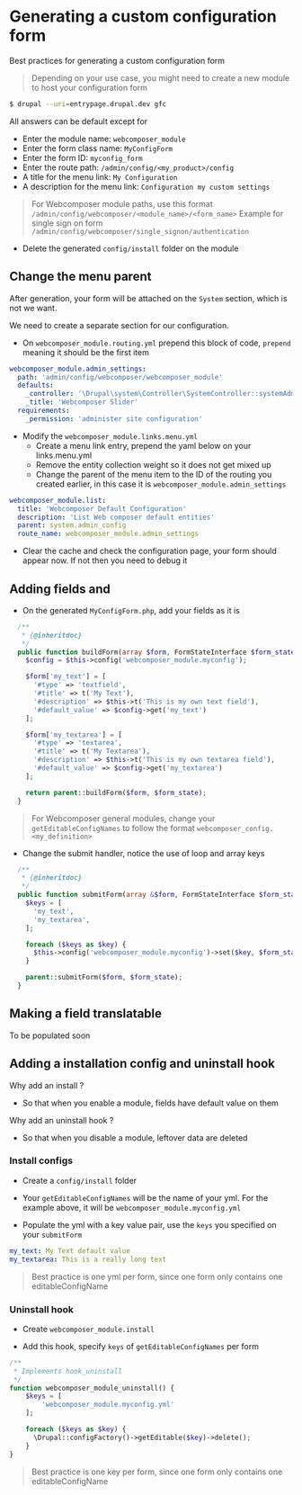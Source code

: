 # Generating a custom configuration form

Best practices for generating a custom configuration form

> Depending on your use case, you might need to create a new module to host your configuration form

```bash
$ drupal --uri=entrypage.drupal.dev gfc
```

All answers can be default except for 
* Enter the module name: `webcomposer_module`
* Enter the form class name: `MyConfigForm`
* Enter the form ID: `myconfig_form`
* Enter the route path: `/admin/config/<my_product>/config`
* A title for the menu link: `My Configuration`
* A description for the menu link: `Configuration my custom settings`

> For Webcomposer module paths, use this format `/admin/config/webcomposer/<module_name>/<form_name>`
> Example for single sign on form `/admin/config/webcomposer/single_signon/authentication`

* Delete the generated `config/install` folder on the module

## Change the menu parent

After generation, your form will be attached on the `System` section, which is
not we want.

We need to create a separate section for our configuration.

* On `webcomposer_module.routing.yml` prepend this block of code, `prepend` meaning it should be the first item

```yml
webcomposer_module.admin_settings:
  path: 'admin/config/webcomposer/webcomposer_module'
  defaults:
    _controller: '\Drupal\system\Controller\SystemController::systemAdminMenuBlockPage'
    _title: 'Webcomposer Slider'
  requirements:
    _permission: 'administer site configuration'
```

* Modify the `webcomposer_module.links.menu.yml`
    * Create a menu link entry, prepend the yaml below on your links.menu.yml
    * Remove the entity collection weight so it does not get mixed up
    * Change the parent of the menu item to the ID of the routing you created earlier, in this case it is `webcomposer_module.admin_settings`

```yml
webcomposer_module.list:
  title: 'Webcomposer Default Configuration'
  description: 'List Web composer default entities'
  parent: system.admin_config
  route_name: webcomposer_module.admin_settings
```

* Clear the cache and check the configuration page, your form should appear now. If not then you need to debug it

## Adding fields and 

* On the generated `MyConfigForm.php`, add your fields as it is

```php
  /**
   * {@inheritdoc}
   */
  public function buildForm(array $form, FormStateInterface $form_state) {
    $config = $this->config('webcomposer_module.myconfig');

    $form['my_text'] = [
      '#type' => 'textfield',
      '#title' => t('My Text'),
      '#description' => $this->t('This is my own text field'),
      '#default_value' => $config->get('my_text')
    ];

    $form['my_textarea'] = [
      '#type' => 'textarea',
      '#title' => t('My Textarea'),
      '#description' => $this->t('This is my own textarea field'),
      '#default_value' => $config->get('my_textarea')
    ];

    return parent::buildForm($form, $form_state);
  }
```

> For Webcomposer general modules, change your `getEditableConfigNames` to follow the
> format `webcomposer_config.<my_definition>`

* Change the submit handler, notice the use of loop and array keys

```php
  /**
   * {@inheritdoc}
   */
  public function submitForm(array &$form, FormStateInterface $form_state) {
    $keys = [
      'my_text',
      'my_textarea',
    ];

    foreach ($keys as $key) {
      $this->config('webcomposer_module.myconfig')->set($key, $form_state->getValue($key))->save();
    }

    parent::submitForm($form, $form_state);
  }
```

## Making a field translatable

To be populated soon

## Adding a installation config and uninstall hook

Why add an install ?
* So that when you enable a module, fields have default value on them

Why add an uninstall hook ?
* So that when you disable a module, leftover data are deleted

### Install configs

* Create a `config/install` folder

* Your `getEditableConfigNames` will be the name of your yml. For the example above, it will be `webcomposer_module.myconfig.yml`

* Populate the yml with a key value pair, use the `keys` you specified on your `submitForm`

```yml
my_text: My Text default value
my_textarea: This is a really long text
```

> Best practice is one yml per form, since one form only contains one editableConfigName

### Uninstall hook

* Create `webcomposer_module.install`

* Add this hook, specify `keys` of `getEditableConfigNames` per form

```php
/**
 * Implements hook_uninstall
 */
function webcomposer_module_uninstall() {
    $keys = [
        'webcomposer_module.myconfig.yml'
    ];

    foreach ($keys as $key) {
      \Drupal::configFactory()->getEditable($key)->delete();
    }
}
```

> Best practice is one key per form, since one form only contains one editableConfigName
